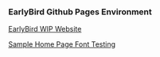 ### EarlyBird Github Pages Environment
[EarlyBird WIP Website](https://toba-o.github.io/EarlyBird/)

[Sample Home Page Font Testing](https://toba-o.github.io/EarlyBird/samplehome/)
